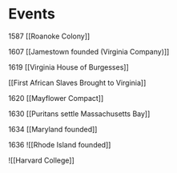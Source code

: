 # Events
1587 [[Roanoke Colony]]

1607 [[Jamestown founded (Virginia Company)]]

1619 [[Virginia House of Burgesses]]

[[First African Slaves Brought to Virginia]]

1620 [[Mayflower Compact]]

1630 [[Puritans settle Massachusetts Bay]]

1634 [[Maryland founded]]

1636 ![[Rhode Island founded]]

![[Harvard College]]

